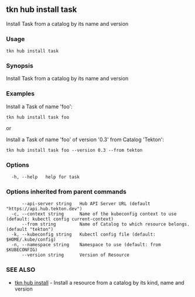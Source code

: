 ## tkn hub install task

Install Task from a catalog by its name and version

### Usage

```
tkn hub install task
```

### Synopsis

Install Task from a catalog by its name and version

### Examples


Install a Task of name 'foo':

    tkn hub install task foo

or

Install a Task of name 'foo' of version '0.3' from Catalog 'Tekton':

    tkn hub install task foo --version 0.3 --from tekton


### Options

```
  -h, --help   help for task
```

### Options inherited from parent commands

```
      --api-server string   Hub API Server URL (default "https://api.hub.tekton.dev")
  -c, --context string      Name of the kubeconfig context to use (default: kubectl config current-context)
      --from string         Name of Catalog to which resource belongs. (default "tekton")
  -k, --kubeconfig string   Kubectl config file (default: $HOME/.kube/config)
  -n, --namespace string    Namespace to use (default: from $KUBECONFIG)
      --version string      Version of Resource
```

### SEE ALSO

* [tkn hub install](tkn_hub_install.md)	 - Install a resource from a catalog by its kind, name and version

